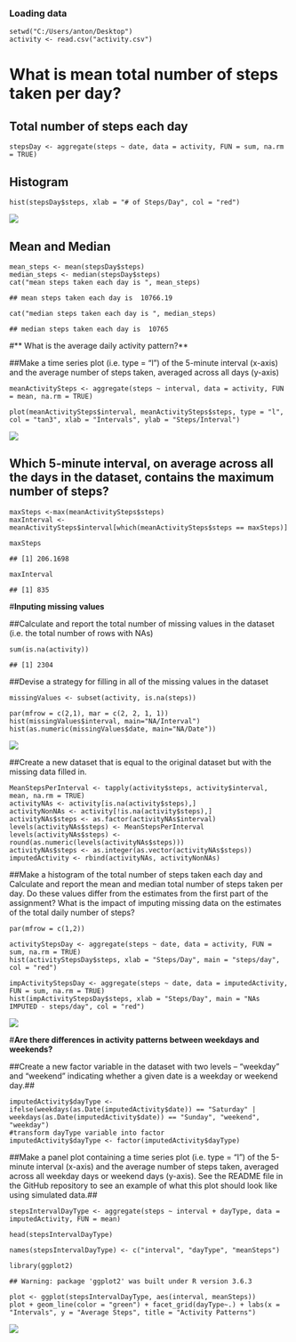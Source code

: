 ### Loading data

    setwd("C:/Users/anton/Desktop")
    activity <- read.csv("activity.csv")

**What is mean total number of steps taken per day?**
=====================================================

Total number of steps each day
------------------------------

    stepsDay <- aggregate(steps ~ date, data = activity, FUN = sum, na.rm = TRUE)

Histogram
---------

    hist(stepsDay$steps, xlab = "# of Steps/Day", col = "red")

![](ReproducibleResearch1_files/figure-markdown_strict/unnamed-chunk-3-1.png)

Mean and Median
---------------

    mean_steps <- mean(stepsDay$steps)
    median_steps <- median(stepsDay$steps)
    cat("mean steps taken each day is ", mean_steps)

    ## mean steps taken each day is  10766.19

    cat("median steps taken each day is ", median_steps)

    ## median steps taken each day is  10765

\#\*\* What is the average daily activity pattern?\*\*

\#\#Make a time series plot (i.e. type = “l”) of the 5-minute interval
(x-axis) and the average number of steps taken, averaged across all days
(y-axis)

    meanActivitySteps <- aggregate(steps ~ interval, data = activity, FUN = mean, na.rm = TRUE)

    plot(meanActivitySteps$interval, meanActivitySteps$steps, type = "l", col = "tan3", xlab = "Intervals", ylab = "Steps/Interval")

![](ReproducibleResearch1_files/figure-markdown_strict/unnamed-chunk-5-1.png)

Which 5-minute interval, on average across all the days in the dataset, contains the maximum number of steps?
-------------------------------------------------------------------------------------------------------------

    maxSteps <-max(meanActivitySteps$steps)
    maxInterval <- meanActivitySteps$interval[which(meanActivitySteps$steps == maxSteps)]

    maxSteps

    ## [1] 206.1698

    maxInterval

    ## [1] 835

\#**Inputing missing values**

\#\#Calculate and report the total number of missing values in the
dataset (i.e. the total number of rows with NAs)

    sum(is.na(activity))

    ## [1] 2304

\#\#Devise a strategy for filling in all of the missing values in the
dataset

    missingValues <- subset(activity, is.na(steps))

    par(mfrow = c(2,1), mar = c(2, 2, 1, 1))
    hist(missingValues$interval, main="NA/Interval")
    hist(as.numeric(missingValues$date, main="NA/Date"))

![](ReproducibleResearch1_files/figure-markdown_strict/unnamed-chunk-8-1.png)

\#\#Create a new dataset that is equal to the original dataset but with
the missing data filled in.

    MeanStepsPerInterval <- tapply(activity$steps, activity$interval, mean, na.rm = TRUE)
    activityNAs <- activity[is.na(activity$steps),]
    activityNonNAs <- activity[!is.na(activity$steps),]
    activityNAs$steps <- as.factor(activityNAs$interval)
    levels(activityNAs$steps) <- MeanStepsPerInterval
    levels(activityNAs$steps) <- round(as.numeric(levels(activityNAs$steps)))
    activityNAs$steps <- as.integer(as.vector(activityNAs$steps))
    imputedActivity <- rbind(activityNAs, activityNonNAs)

\#\#Make a histogram of the total number of steps taken each day and
Calculate and report the mean and median total number of steps taken per
day. Do these values differ from the estimates from the first part of
the assignment? What is the impact of imputing missing data on the
estimates of the total daily number of steps?

    par(mfrow = c(1,2))

    activityStepsDay <- aggregate(steps ~ date, data = activity, FUN = sum, na.rm = TRUE)
    hist(activityStepsDay$steps, xlab = "Steps/Day", main = "steps/day", col = "red")

    impActivityStepsDay <- aggregate(steps ~ date, data = imputedActivity, FUN = sum, na.rm = TRUE)
    hist(impActivityStepsDay$steps, xlab = "Steps/Day", main = "NAs IMPUTED - steps/day", col = "red")

![](ReproducibleResearch1_files/figure-markdown_strict/unnamed-chunk-10-1.png)

\#**Are there differences in activity patterns between weekdays and
weekends?**

\#\#Create a new factor variable in the dataset with two levels –
“weekday” and “weekend” indicating whether a given date is a weekday or
weekend day.\#\#

    imputedActivity$dayType <- ifelse(weekdays(as.Date(imputedActivity$date)) == "Saturday" | weekdays(as.Date(imputedActivity$date)) == "Sunday", "weekend", "weekday")
    #transform dayType variable into factor
    imputedActivity$dayType <- factor(imputedActivity$dayType)

\#\#Make a panel plot containing a time series plot (i.e. type = “l”) of
the 5-minute interval (x-axis) and the average number of steps taken,
averaged across all weekday days or weekend days (y-axis). See the
README file in the GitHub repository to see an example of what this plot
should look like using simulated data.\#\#

    stepsIntervalDayType <- aggregate(steps ~ interval + dayType, data = imputedActivity, FUN = mean)

    head(stepsIntervalDayType)

<script data-pagedtable-source type="application/json">
{"columns":[{"label":[""],"name":["_rn_"],"type":[""],"align":["left"]},{"label":["interval"],"name":[1],"type":["int"],"align":["right"]},{"label":["dayType"],"name":[2],"type":["fctr"],"align":["left"]},{"label":["steps"],"name":[3],"type":["dbl"],"align":["right"]}],"data":[{"1":"0","2":"weekday","3":"1.75409836","_rn_":"1"},{"1":"5","2":"weekday","3":"0.29508197","_rn_":"2"},{"1":"10","2":"weekday","3":"0.11475410","_rn_":"3"},{"1":"15","2":"weekday","3":"0.13114754","_rn_":"4"},{"1":"20","2":"weekday","3":"0.06557377","_rn_":"5"},{"1":"25","2":"weekday","3":"2.08196721","_rn_":"6"}],"options":{"columns":{"min":{},"max":[10]},"rows":{"min":[10],"max":[10]},"pages":{}}}
  </script>

    names(stepsIntervalDayType) <- c("interval", "dayType", "meanSteps")

    library(ggplot2)

    ## Warning: package 'ggplot2' was built under R version 3.6.3

    plot <- ggplot(stepsIntervalDayType, aes(interval, meanSteps))
    plot + geom_line(color = "green") + facet_grid(dayType~.) + labs(x = "Intervals", y = "Average Steps", title = "Activity Patterns")

![](ReproducibleResearch1_files/figure-markdown_strict/unnamed-chunk-12-1.png)
